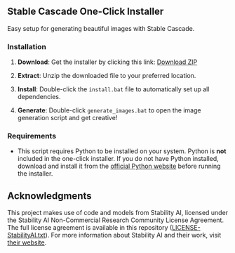 ## Stable Cascade One-Click Installer

Easy setup for generating beautiful images with Stable Cascade.

### Installation

1. **Download**: Get the installer by clicking this link: [Download ZIP](https://github.com/EtienneDosSantos/stable-cascade-one-click-installer/archive/refs/heads/main.zip)

2. **Extract**: Unzip the downloaded file to your preferred location.

3. **Install**: Double-click the `install.bat` file to automatically set up all dependencies.

4. **Generate**: Double-click `generate_images.bat` to open the image generation script and get creative!

### Requirements

- This script requires Python to be installed on your system. Python is **not** included in the one-click installer. If you do not have Python installed, download and install it from the [official Python website](https://www.python.org/downloads/) before running the installer.

## Acknowledgments

This project makes use of code and models from Stability AI, licensed under the Stability AI Non-Commercial Research Community License Agreement. The full license agreement is available in this repository ([LICENSE-StabilityAI.txt](./LICENSE-StabilityAI.txt)). For more information about Stability AI and their work, visit [their website](https://stability.ai/).
